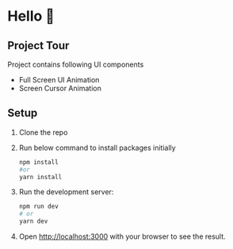 # Hello 👋 

## Project Tour

Project contains following UI components 
- Full Screen UI Animation 
- Screen Cursor Animation

## Setup 

1. Clone the repo
2. Run below command to install packages initially

   ```bash
   npm install
   #or
   yarn install
   ```

3. Run the development server:

   ```bash
   npm run dev
   # or
   yarn dev
   ```

4. Open [http://localhost:3000](http://localhost:3000) with your browser to see the result.
